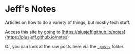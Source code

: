 # Jeff's Notes

Articles on how to do a variety of things, but mostly tech stuff.

Access this site by going to [https://plusjeff.github.io/notes](https://plusjeff.github.io/notes)

Or, you can look at the raw posts here via the [`_posts`](_posts) folder.
